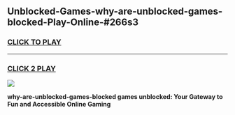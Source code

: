 
## Unblocked-Games-why-are-unblocked-games-blocked-Play-Online-#266s3
<h3>
<a href="https://premium.freeplayer.one?title=why-are-unblocked-games-blocked&ref=27F">CLICK TO PLAY</a></h3>
<hr>

<h3>
<a href="https://premium.freeplayer.one?title=why-are-unblocked-games-blocked&ref=27F">CLICK 2 PLAY</a>
  
</h3>

<a href="https://premium.freeplayer.one?title=why-are-unblocked-games-blocked&ref=27F"><img src="https://clearcache.store/games.png"></a>


**why-are-unblocked-games-blocked games unblocked: Your Gateway to Fun and Accessible Online Gaming**
